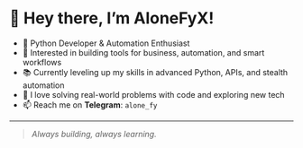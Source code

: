 # 👋 Hey there, I’m AloneFyX!

- 🐍 Python Developer & Automation Enthusiast  
- 💼 Interested in building tools for business, automation, and smart workflows  
- 📚 Currently leveling up my skills in advanced Python, APIs, and stealth automation  
- 🧩 I love solving real-world problems with code and exploring new tech  
- 📫 Reach me on **Telegram**: `alone_fy`

---

> *Always building, always learning.*
